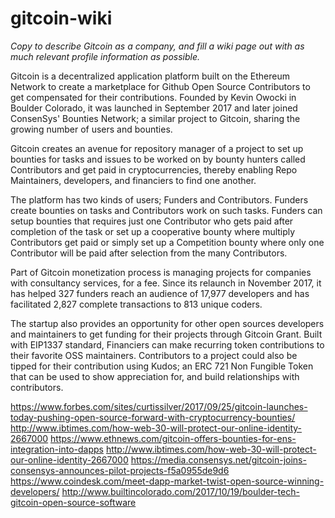 # gitcoin-wiki
_Copy to describe Gitcoin as a company, and fill a wiki page out with as much relevant profile information as possible._

Gitcoin is a decentralized application platform built on the Ethereum Network to create a marketplace for Github Open Source Contributors to get compensated for their contributions. Founded by Kevin Owocki in Boulder Colorado, it was launched in September 2017 and later joined ConsenSys' Bounties Network; a similar project to Gitcoin, sharing the growing number of users and bounties.

Gitcoin creates an avenue for repository manager of a project to set up bounties for tasks and issues to be worked on by bounty hunters called Contributors and get paid in cryptocurrencies, thereby enabling Repo Maintainers, developers, and financiers to find one another. 

The platform has two kinds of users; Funders and Contributors. Funders create bounties on tasks and Contributors work on such tasks. Funders can setup bounties that requires just one Contributor who gets paid after completion of the task or set up a cooperative bounty where multiply Contributors get paid or simply set up a Competition bounty where only one Contributor will be paid after selection from the many Contributors. 

Part of Gitcoin monetization process is managing projects for companies with consultancy services, for a fee. Since its relaunch in November 2017, it has helped 327 funders reach an audience of 17,977 developers and has facilitated 2,827 complete transactions to 813 unique coders.

The startup also provides an opportunity for other open sources developers and maintainers to get funding for their projects through Gitcoin Grant. Built with EIP1337 standard,  Financiers can make recurring token contributions to their favorite OSS maintainers. Contributors to a project could also be tipped for their contribution using Kudos; an ERC 721 Non Fungible Token that can be used to show appreciation for, and build relationships with contributors.

https://www.forbes.com/sites/curtissilver/2017/09/25/gitcoin-launches-today-pushing-open-source-forward-with-cryptocurrency-bounties/
http://www.ibtimes.com/how-web-30-will-protect-our-online-identity-2667000
https://www.ethnews.com/gitcoin-offers-bounties-for-ens-integration-into-dapps
http://www.ibtimes.com/how-web-30-will-protect-our-online-identity-2667000
https://media.consensys.net/gitcoin-joins-consensys-announces-pilot-projects-f5a0955de9d6
https://www.coindesk.com/meet-dapp-market-twist-open-source-winning-developers/
http://www.builtincolorado.com/2017/10/19/boulder-tech-gitcoin-open-source-software
